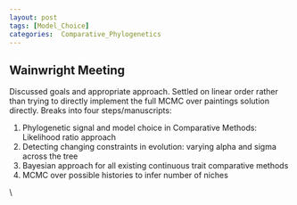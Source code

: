 ```yaml
---
layout: post
tags: [Model_Choice]
categories:  Comparative_Phylogenetics
---
```






 





Wainwright Meeting
------------------

Discussed goals and appropriate approach. Settled on linear order rather
than trying to directly implement the full MCMC over paintings solution
directly. Breaks into four steps/manuscripts:

1.  Phylogenetic signal and model choice in Comparative Methods:
    Likelihood ratio approach
2.  Detecting changing constraints in evolution: varying alpha and sigma
    across the tree
3.  Bayesian approach for all existing continuous trait comparative
    methods
4.  MCMC over possible histories to infer number of niches

\

